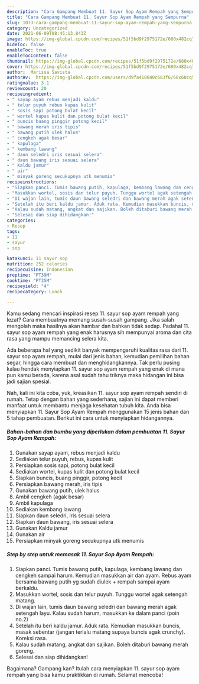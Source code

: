 ```yaml
---
description: "Cara Gampang Membuat 11. Sayur Sop Ayam Rempah yang Sempurna"
title: "Cara Gampang Membuat 11. Sayur Sop Ayam Rempah yang Sempurna"
slug: 1073-cara-gampang-membuat-11-sayur-sop-ayam-rempah-yang-sempurna
category: Uncategorized
date: 2021-06-09T08:45:13.843Z
image: https://img-global.cpcdn.com/recipes/51f5bd9f2975172e/680x482cq70/11-sayur-sop-ayam-rempah-foto-resep-utama.jpg
hideToc: false
enableToc: true
enableTocContent: false
thumbnail: https://img-global.cpcdn.com/recipes/51f5bd9f2975172e/680x482cq70/11-sayur-sop-ayam-rempah-foto-resep-utama.jpg
cover: https://img-global.cpcdn.com/recipes/51f5bd9f2975172e/680x482cq70/11-sayur-sop-ayam-rempah-foto-resep-utama.jpg
author:  Marissa Savista
authorAv:  https://img-global.cpcdn.com/users/d9fa410840c683f6/60x60cq50/avatar.jpg
ratingvalue: 3.1
reviewcount: 20
recipeingredient:
- " sayap ayam rebus menjadi kaldu"
- " telur puyuh rebus kupas kulit"
- " sosis sapi potong bulat kecil"
- " wortel kupas kulit dan potong bulat kecil"
- " buncis buang pinggir potong kecil"
- " bawang merah iris tipis"
- " bawang putih ulek halus"
- " cengkeh agak besar"
- " kapulaga"
- " kembang lawang"
- " daun seledri iris sesuai selera"
- " daun bawang iris sesuai selera"
- " Kaldu jamur"
- " air"
- " minyak goreng secukupnya utk menumis"
recipeinstructions:
- "Siapkan panci. Tumis bawang putih, kapulaga, kembang lawang dan cengkeh sampai harum. Kemudian masukkan air dan ayam. Rebus ayam bersama bawang putih yg sudah diulek + rempah sampai ayam berkaldu."
- "Masukkan wortel, sosis dan telur puyuh. Tunggu wortel agak setengah matang."
- "Di wajan lain, tumis daun bawang seledri dan bawang merah agak setengah layu. Kalau sudah harum, masukkan ke dalam panci (poin no.2)"
- "Setelah itu beri kaldu jamur. Aduk rata. Kemudian masukkan buncis, masak sebentar (jangan terlalu matang supaya buncis agak crunchy). Koreksi rasa."
- "Kalau sudah matang, angkat dan sajikan. Boleh ditaburi bawang merah goreng."
- "Selesai dan siap dihidangkan!"
categories:
- Resep
tags:
- 11
- sayur
- sop

katakunci: 11 sayur sop 
nutrition: 252 calories
recipecuisine: Indonesian
preptime: "PT39M"
cooktime: "PT35M"
recipeyield: "4"
recipecategory: Lunch

---
```



Kamu sedang mencari inspirasi resep 11. sayur sop ayam rempah yang lezat? Cara membuatnya memang susah-susah gampang. Jika salah mengolah maka hasilnya akan hambar dan bahkan tidak sedap. Padahal 11. sayur sop ayam rempah yang enak harusnya sih mempunyai aroma dan cita rasa yang mampu memancing selera kita.


Ada beberapa hal yang sedikit banyak mempengaruhi kualitas rasa dari 11. sayur sop ayam rempah, mulai dari jenis bahan, kemudian pemilihan bahan segar, hingga cara membuat dan menghidangkannya. Tak perlu pusing kalau hendak menyiapkan 11. sayur sop ayam rempah yang enak di mana pun kamu berada, karena asal sudah tahu triknya maka hidangan ini bisa jadi sajian spesial.




Nah, kali ini kita coba, yuk, kreasikan 11. sayur sop ayam rempah sendiri di rumah. Tetap dengan bahan yang sederhana, sajian ini dapat memberi manfaat untuk membantu menjaga kesehatan tubuh kita. Anda bisa menyiapkan 11. Sayur Sop Ayam Rempah menggunakan 15 jenis bahan dan 5 tahap pembuatan. Berikut ini cara untuk menyiapkan hidangannya.

<!--inarticleads1-->

##### Bahan-bahan dan bumbu yang diperlukan dalam pembuatan 11. Sayur Sop Ayam Rempah:

1. Gunakan  sayap ayam, rebus menjadi kaldu
1. Sediakan  telur puyuh, rebus, kupas kulit
1. Persiapkan  sosis sapi, potong bulat kecil
1. Sediakan  wortel, kupas kulit dan potong bulat kecil
1. Siapkan  buncis, buang pinggir, potong kecil
1. Persiapkan  bawang merah, iris tipis
1. Gunakan  bawang putih, ulek halus
1. Ambil  cengkeh (agak besar)
1. Ambil  kapulaga
1. Sediakan  kembang lawang
1. Siapkan  daun seledri, iris sesuai selera
1. Siapkan  daun bawang, iris sesuai selera
1. Gunakan  Kaldu jamur
1. Gunakan  air
1. Persiapkan  minyak goreng secukupnya utk menumis




<!--inarticleads2-->

##### Step by step untuk memasak 11. Sayur Sop Ayam Rempah:

1. Siapkan panci. Tumis bawang putih, kapulaga, kembang lawang dan cengkeh sampai harum. Kemudian masukkan air dan ayam. Rebus ayam bersama bawang putih yg sudah diulek + rempah sampai ayam berkaldu.
1. Masukkan wortel, sosis dan telur puyuh. Tunggu wortel agak setengah matang.
1. Di wajan lain, tumis daun bawang seledri dan bawang merah agak setengah layu. Kalau sudah harum, masukkan ke dalam panci (poin no.2)
1. Setelah itu beri kaldu jamur. Aduk rata. Kemudian masukkan buncis, masak sebentar (jangan terlalu matang supaya buncis agak crunchy). Koreksi rasa.
1. Kalau sudah matang, angkat dan sajikan. Boleh ditaburi bawang merah goreng.
1. Selesai dan siap dihidangkan!



Bagaimana? Gampang kan? Itulah cara menyiapkan 11. sayur sop ayam rempah yang bisa kamu praktikkan di rumah. Selamat mencoba!

